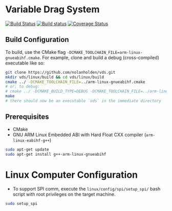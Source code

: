 # Variable Drag System
[![Build Status](https://travis-ci.org/nolanholden/vds.svg?branch=master)](https://travis-ci.org/nolanholden/vds)
[![Build status](https://ci.appveyor.com/api/projects/status/github/nolanholden/vds?branch=master&svg=true)](https://ci.appveyor.com/project/nolanholden/vds)
[![Coverage Status](https://coveralls.io/repos/github/nolanholden/vds/badge.svg?branch=master)](https://coveralls.io/github/nolanholden/vds?branch=master)

## Build Configuration
To build, use the CMake flag `-DCMAKE_TOOLCHAIN_FILE=arm-linux-gnueabihf.cmake`. For example, clone and build a debug (cross-compiled) executable like so:
```sh
git clone https://github.com/nolanholden/vds.git
mkdir vds/linux/build && cd vds/linux/build
cmake ../ -DCMAKE_TOOLCHAIN_FILE=../arm-linux-gnueabihf.cmake
# or, to debug:
# cmake ../ -DCMAKE_BUILD_TYPE=DEBUG -DCMAKE_TOOLCHAIN_FILE=../arm-linux-gnueabihf.cmake
make
# there should now be an executable `vds` in the immediate directory
```

## Prerequisites
+ CMake
+ GNU ARM Linux Embedded ABI with Hard Float CXX compiler (`arm-linux-eabihf-g++`)
```sh
sudo apt-get update
sudo apt-get install g++-arm-linux-gnueabihf
```

# Linux Computer Configuration
+ To support SPI comm, execute the `linux/config/spi/setup_spi/` bash script with root privileges on the target machine.
```sh
sudo setup_spi
```
